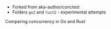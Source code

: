 - Forked from aka-author/conctest
- Folders `go2` and `rust2` - experimental attempts

Comparing concurrency in Go and Rust
